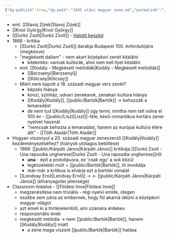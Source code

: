 ```yaml
---
{"dg-publish":true,"dg-path":"1945 utáni magyar zene.md","permalink":"/1945-utani-magyar-zene/"}
---
```


- eml. [[Slavoj Zizek\|Slavoj Zizek]]
- [[Kroó György\|Kroó György]]
- [[Durkó Zsolt\|Durkó Zsolt]] - [Halotti beszéd](https://www.foldesimre.hu/oldal.asp?id=71)
- 1868 - kritika
	- [[Durkó Zsolt\|Durkó Zsolt]] darabja Budapest 100. évfordulójára (megkésve)
	- "megkésett dallam" - nem akart középkori zenét kitalálni
		- kitekintés: vannak kultúrák, ahol nem kell ilyet kitalálni
	- eml. [[Kodály - Megkésett melódiák\|Kodály - Megkésett melódiák]]
		- [[Berzsenyi\|Berzsenyi]]
		- [[Kölcsey\|Kölcsey]]
	- Miért nem kapott a 18. századi magyar vers zenét?
		- képzés hiánya
		- konzi, színház, udvari zenekarok, zenekari kultúra hiánya
		- [[Kodály\|Kodály]], [[public/Bartók\|Bartók]] -> behozzák a lemaradást
		- de nem tud [[Kodály\|Kodály]] úgy tenni, mintha nem telt volna el 100 év - [[public/Liszt\|Liszt]]-féle, késő-romantikus kortárs zenei nyelvet használ
		- "nemcsak behozta a lemaradást, hanem az európai kultúra élére állt" - [[Tóth Aladár\|Tóth Aladár]]
- Hogyan viszonyul a 20. századi magyar zeneszerző [[Kodály\|Kodály]] kezdeményezéséhez? (hiányok utólagos betöltése)
	- 1966: [[public/Kárpáti János\|Kárpáti János]] kritikája [[Durkó Zsolt - Una rapsodia ungherese\|Durkó Zsolt - Una rapsodia ungherese]]ről
		- **una** - épít a prototípusra, ez 'csak egy' a sok közül
		- legközelebbi múlt = [[public/Bartók\|Bartók]], őt invokálja
		- már-már a kritikus is elvárja ezt a bartóki vonalat
	- [[Lendvay Ernő\|Lendvay Ernő]] -> <- [[public/Kárpáti János\|Kárpáti János]] (elhanyagolás jelensége)
- Classroom linkelve - [[Földesi Imre\|Földesi Imre]]
	- megzenésítése nem triviális - régi nyelvi emlék, idegen
	- eszébe sem jutna az embernek, hogy föl akarná idézni a középkori magyar világot
	- azt emeli ki a történelemből, ami számára érdekes
	- responzoriális ének
	- megkésett melódia -> nem [[public/Bartók\|Bartók]], hanem [[Kodály\|Kodály]] miatt
		- a zene maga viszont [[public/Bartók\|Bartók]] hatása